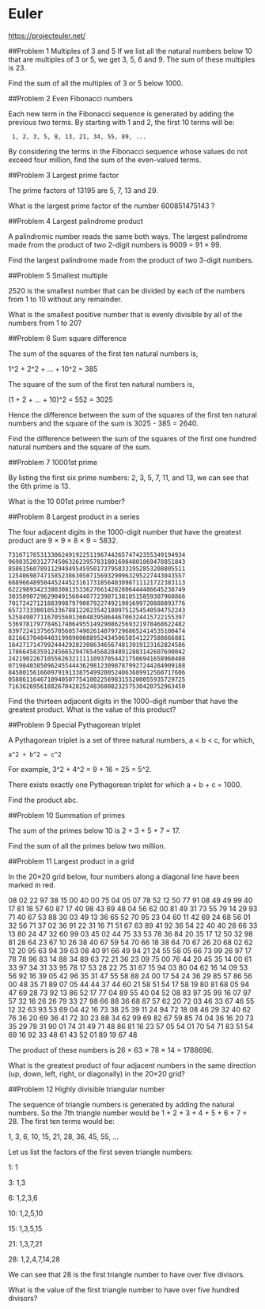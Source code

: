 Euler
=====

https://projecteuler.net/


##Problem 1 Multiples of 3 and 5
If we list all the natural numbers below 10 that are multiples of 3 or 5, we get 3, 5, 6 and 9. The sum of these multiples is 23.

Find the sum of all the multiples of 3 or 5 below 1000.


##Problem 2 Even Fibonacci numbers

Each new term in the Fibonacci sequence is generated by adding the previous two terms. By starting with 1 and 2, the first 10 terms will be:

     1, 2, 3, 5, 8, 13, 21, 34, 55, 89, ...

By considering the terms in the Fibonacci sequence whose values do not exceed four million, find the sum of the even-valued terms.


##Problem 3 Largest prime factor

The prime factors of 13195 are 5, 7, 13 and 29.

What is the largest prime factor of the number 600851475143 ?


##Problem 4 Largest palindrome product

A palindromic number reads the same both ways. The largest palindrome made from the product of two 2-digit numbers is 9009 = 91 × 99.

Find the largest palindrome made from the product of two 3-digit numbers.


##Problem 5 Smallest multiple

2520 is the smallest number that can be divided by each of the numbers from 1 to 10 without any remainder.

What is the smallest positive number that is evenly divisible by all of the numbers from 1 to 20?


##Problem 6 Sum square difference

The sum of the squares of the first ten natural numbers is,

   1^2 + 2^2 + ... + 10^2 = 385

The square of the sum of the first ten natural numbers is,

   (1 + 2 + ... + 10)^2 = 552 = 3025

Hence the difference between the sum of the squares of the first ten natural numbers and the square of the sum is 3025 - 385 = 2640.

Find the difference between the sum of the squares of the first one hundred natural numbers and the square of the sum.


##Problem 7 10001st prime

By listing the first six prime numbers: 2, 3, 5, 7, 11, and 13, we can see that the 6th prime is 13.

What is the 10 001st prime number?


##Problem 8 Largest product in a series

The four adjacent digits in the 1000-digit number that have the greatest product are 9 × 9 × 8 × 9 = 5832.

    73167176531330624919225119674426574742355349194934
    96983520312774506326239578318016984801869478851843
    85861560789112949495459501737958331952853208805511
    12540698747158523863050715693290963295227443043557
    66896648950445244523161731856403098711121722383113
    62229893423380308135336276614282806444486645238749
    30358907296290491560440772390713810515859307960866
    70172427121883998797908792274921901699720888093776
    65727333001053367881220235421809751254540594752243
    52584907711670556013604839586446706324415722155397
    53697817977846174064955149290862569321978468622482
    83972241375657056057490261407972968652414535100474
    82166370484403199890008895243450658541227588666881
    16427171479924442928230863465674813919123162824586
    17866458359124566529476545682848912883142607690042
    24219022671055626321111109370544217506941658960408
    07198403850962455444362981230987879927244284909188
    84580156166097919133875499200524063689912560717606
    05886116467109405077541002256983155200055935729725
    71636269561882670428252483600823257530420752963450

Find the thirteen adjacent digits in the 1000-digit number that have the greatest product. What is the value of this product?


##Problem 9 Special Pythagorean triplet

A Pythagorean triplet is a set of three natural numbers, a < b < c, for which,

    a^2 + b^2 = c^2
    
For example, 3^2 + 4^2 = 9 + 16 = 25 = 5^2.

There exists exactly one Pythagorean triplet for which a + b + c = 1000.

Find the product abc.


##Problem 10 Summation of primes

The sum of the primes below 10 is 2 + 3 + 5 + 7 = 17.

Find the sum of all the primes below two million.


##Problem 11 Largest product in a grid

In the 20×20 grid below, four numbers along a diagonal line have been marked in red.

  08 02 22 97 38 15 00 40 00 75 04 05 07 78 52 12 50 77 91 08
  49 49 99 40 17 81 18 57 60 87 17 40 98 43 69 48 04 56 62 00
  81 49 31 73 55 79 14 29 93 71 40 67 53 88 30 03 49 13 36 65
  52 70 95 23 04 60 11 42 69 24 68 56 01 32 56 71 37 02 36 91
  22 31 16 71 51 67 63 89 41 92 36 54 22 40 40 28 66 33 13 80
  24 47 32 60 99 03 45 02 44 75 33 53 78 36 84 20 35 17 12 50
  32 98 81 28 64 23 67 10 26 38 40 67 59 54 70 66 18 38 64 70
  67 26 20 68 02 62 12 20 95 63 94 39 63 08 40 91 66 49 94 21
  24 55 58 05 66 73 99 26 97 17 78 78 96 83 14 88 34 89 63 72
  21 36 23 09 75 00 76 44 20 45 35 14 00 61 33 97 34 31 33 95
  78 17 53 28 22 75 31 67 15 94 03 80 04 62 16 14 09 53 56 92
  16 39 05 42 96 35 31 47 55 58 88 24 00 17 54 24 36 29 85 57
  86 56 00 48 35 71 89 07 05 44 44 37 44 60 21 58 51 54 17 58
  19 80 81 68 05 94 47 69 28 73 92 13 86 52 17 77 04 89 55 40
  04 52 08 83 97 35 99 16 07 97 57 32 16 26 26 79 33 27 98 66
  88 36 68 87 57 62 20 72 03 46 33 67 46 55 12 32 63 93 53 69
  04 42 16 73 38 25 39 11 24 94 72 18 08 46 29 32 40 62 76 36
  20 69 36 41 72 30 23 88 34 62 99 69 82 67 59 85 74 04 36 16
  20 73 35 29 78 31 90 01 74 31 49 71 48 86 81 16 23 57 05 54
  01 70 54 71 83 51 54 69 16 92 33 48 61 43 52 01 89 19 67 48

The product of these numbers is 26 × 63 × 78 × 14 = 1788696.

What is the greatest product of four adjacent numbers in the same direction (up, down, left, right, or diagonally) in the 20×20 grid?


##Problem 12 Highly divisible triangular number

The sequence of triangle numbers is generated by adding the natural numbers. So the 7th triangle number would be 1 + 2 + 3 + 4 + 5 + 6 + 7 = 28. The first ten terms would be:

  1, 3, 6, 10, 15, 21, 28, 36, 45, 55, ...

Let us list the factors of the first seven triangle numbers:

   1: 1

   3: 1,3

   6: 1,2,3,6

  10: 1,2,5,10

  15: 1,3,5,15

  21: 1,3,7,21

  28: 1,2,4,7,14,28

We can see that 28 is the first triangle number to have over five divisors.

What is the value of the first triangle number to have over five hundred divisors?

